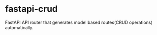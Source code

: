 # fastapi-crud
FastAPI API router that generates model based routes(CRUD operations) automatically. 
